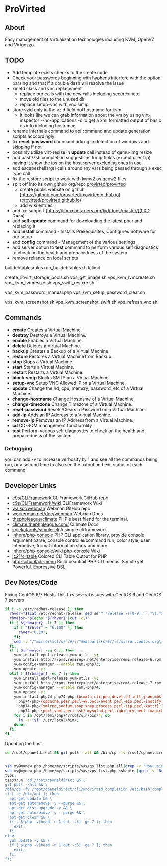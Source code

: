 # ProVirted

## About

Easy management of Virtualization technologies including KVM, OpenVZ and Virtuozzo.

## TODO

* Add template exists checks to the create code
* Check your passwords beginning with hyphens interfere with the option parsing and that if a double dash will resolve the issue
* xinetd class and vnc replacement
    * replace our calls with the new calls including securexinetd
    * move old files to the unused dir
    * replace setup-vnc with vnc setup
* store vzid only in the vzid field not hostname for kvm
  * it looks like we can grab information about the vm by using virt-inspector --no-applications -d <vzid> to get a xml formatted output of basic os info including hostnmae
* rename internals command to api command and update generation scripts acccordingly
* fix **reset-password** command adding in detection of windows and skipping if not
* possibly utilize virt-resize in **update** call instead of qemu-img resize
* add bash/zsh completion suggestions for ip fields (except client ip) having it show the ips on the host server excluding ones in use
* add escapeshellarg() calls around any vars being passed through a exec type call
* fix the restore script to work with kvmv2 os.qcow2 files
* split off into its own github org/repo [provirted/provirted](https://github.com/provirted/provirted.github.io)
  * create public website on github [https://github.com/provirted/provirted.github.io](provirted/provirted.github.io)
  * add wiki entries
* add lxc support  [https://linuxcontainers.org/lxd/docs/master/](LXD Docs)
* add **self-update** command for downloading the latest phar and replacing it
* add **install** command - Installs PreRequisites, Configures Software for our setup
* add **config** command - Management of the various settings
* add server option to **test** command to perform various self diagnostics to check on the health and prepairedness of the system
* remove reliance on local scripts

buildebtablesrules
run_buildebtables.sh
tclimit

create_libvirt_storage_pools.sh
vps_get_image.sh
vps_kvm_lvmcreate.sh
vps_kvm_lvmresize.sh
vps_swift_restore.sh

vps_kvm_password_manual.php
vps_kvm_setup_password_clear.sh

vps_kvm_screenshot.sh
vps_kvm_screenshot_swift.sh
vps_refresh_vnc.sh

## Commands

* **create** Creates a Virtual Machine.
* **destroy** Destroys a Virtual Machine.
* **enable** Enables a Virtual Machine.
* **delete** Deletes a Virtual Machine.
* **backup** Creates a Backup of a Virtual Machine.
* **restore** Restores a Virtual Machine from Backup.
* **stop** Stops a Virtual Machine.
* **start** Starts a Virtual Machine.
* **restart** Restarts a Virtual Machine.
* **block-smtp** Blocks SMTP on a Virtual Machine.
* **setup-vnc** Setup VNC Allowed IP on a Virtual Machine.
* **update** Change the hd, cpu, memory, password, etc of a Virtual Machine.
* **change-hostname** Change Hostname of a Virtual Machine.
* **change-timezone** Change Timezone of a Virtual Machine.
* **reset-password** Resets/Clears a Password on a Virtual Machine.
* **add-ip** Adds an IP Address to a Virtual Machine.
* **remove-ip** Removes an IP Address from a Virtual Machine.
* **cd** CD-ROM management functionality
* **test** Perform various self diagnostics to check on the health and prepairedness of the system.

### Debugging

you can add -v to increase verbosity by 1 and see all the commands being run, or a second time to also see the output and exit status of each command

## Developer Links

* [c9s/CLIFramework](https://github.com/c9s/CLIFramework) CLIFramework GitHub repo
* [c9s/CLIFramework/wiki](https://github.com/c9s/CLIFramework/wiki) CLIFramework Wiki
* [walkor/webman](https://github.com/walkor/webman) Webman GitHub repo
* [workerman.net/doc/webman](https://www.workerman.net/doc/webman) Webman Docs
* [thephpleague/climate](https://github.com/thephpleague/climate) PHP's best friend for the terminal.
* [climate.thephpleague.com/](https://climate.thephpleague.com/) CLImate Docs
* [kylekatarnls/simple-cli](https://github.com/kylekatarnls/simple-cli) A simple cli framework
* [inhere/php-console](https://github.com/inhere/php-console) PHP CLI application library, provide console argument parse, console controller/command run, color style, user interactive, format information show and more.
* [inhere/php-console/wiki](https://github.com/inhere/php-console/wiki) php-console Wiki
* [jc21/clitable](https://github.com/jc21/clitable) Colored CLI Table Output for PHP
* [php-school/cli-menu](https://github.com/php-school/cli-menu) Build beautiful PHP CLI menus. Simple yet Powerful. Expressive DSL.


## Dev Notes/Code

Fixing CentOS 6/7 Hosts
This fixs several issues with CentOS 6 and CentOS 7 servers
```bash
if [ -e /etc/redhat-release ]; then
  rhver="$(cat /etc/redhat-release |sed s#"^.*release \([0-9][^ ]*\).*$"#"\1"#g)"
  rhmajor="$(echo "${rhver}"|cut -c1)"
  if [ ${rhmajor} -lt 7 ]; then
    if [ "$rhver" = "6.108" ]; then
      rhver="6.10";
    fi;
    sed -i "/^mirrorlist/s/^/#/;/^#baseurl/{s/#//;s/mirror.centos.org\/centos\/$releasever/vault.centos.org\/${rhver}/}" /etc/yum.repos.d/*B*;
  fi;
  if [ ${rhmajor} -eq 6 ]; then
    yum install epel-release yum-utils -y;
    yum install http://rpms.remirepo.net/enterprise/remi-release-6.rpm -y;
    yum-config-manager --enable remi-php73;
    yum update -y;
  elif [ ${rhmajor} -eq 7 ]; then
    yum install epel-release yum-utils -y;
    yum install http://rpms.remirepo.net/enterprise/remi-release-7.rpm -y;
    yum-config-manager --enable remi-php74;
    yum update -y;
    yum install php74 php74-php-{bcmath,cli,pdo,devel,gd,intl,json,mbstring} \
      php74-php-{opcache,pear,pecl-ev,pecl-event,pecl-eio,pecl-inotify,xz,xml} \
      php74-php-{xmlrpc,sodium,soap,snmp,process,pecl-zip,pecl-xattr} \
      php74-php-{pecl-yaml,pecl-ssh2,mysqlnd,pecl-igbinary,pecl-imagick} -y;
    for i in /opt/remi/php74/root/usr/bin/*; do
      ln -s "$i" /usr/local/bin/;
    done;
  fi;
fi
```

Updating the host
```bash
cd /root/cpaneldirect && git pull --all && /bin/cp -fv /root/cpaneldirect/cli/provirted_completion /etc/bash_completion.d/ && if [ -e /etc/apt ]; then apt-get update &&  apt-get autoremove -y --purge && apt-get dist-upgrade -y && apt-get autoremove -y --purge && apt-get clean && if [ "$(php -v|head -n 1|cut -c5)" = 7 ]; then exit; fi; else yum update -y && if [ "$(php -v|head -n 1|cut -c5)" = 7 ]; then exit; fi; fi


ssh my@mynew php /home/my/scripts/vps/qs_list.php all|grep -v 'Now using' > servers.csv ; \
ssh my@mynew php /home/my/scripts/vps/vps_list.php sshable |grep -v 'Now using' >> servers.csv  ; \
tvps;
tsessrun 'cd /root/cpaneldirect && \
git pull --all && \
/bin/cp -fv /root/cpaneldirect/cli/provirted_completion /etc/bash_completion.d/ && \
if [ -e /etc/apt ]; then
  apt-get update && \
  apt-get autoremove -y --purge && \
  apt-get dist-upgrade -y && \
  apt-get autoremove -y --purge && \
  apt-get clean && \
  if [ $(php -v|head -n 1|cut -c5) -ge 7 ]; then
    exit;
  fi;
else
  yum update -y && \
  if [ $(php -v|head -n 1|cut -c5) -ge 7 ]; then
    exit;
  fi;
fi;'
```